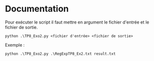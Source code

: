 # Documentation

Pour exécuter le script il faut mettre en argument le fichier d'entrée et le fichier de sortie.

```
python .\TP8_Exo2.py <fichier d'entrée> <fichier de sortie>
```

Exemple : 

```shell
python .\TP8_Exo2.py .\RegExpTP8_Ex2.txt result.txt
```

